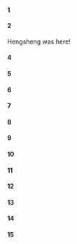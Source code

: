 #### 1
#### 2
Hengsheng was here!
#### 4
#### 5
#### 6
#### 7
#### 8
#### 9
#### 10
#### 11
#### 12
#### 13
#### 14
#### 15